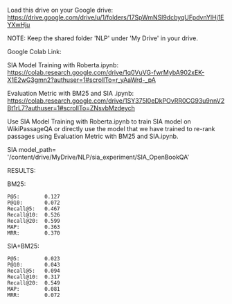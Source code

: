Load this drive on your Google drive:
https://drive.google.com/drive/u/1/folders/17SpWmNSl9dcbyqUFpdvnYlHj1EYXwHju


NOTE: Keep the shared folder 'NLP' under 'My Drive' in your drive.

Google Colab Link:

SIA Model Training with Roberta.ipynb:          https://colab.research.google.com/drive/1q0VuVG-fwrMybA902xEK-X1E2wG3gmn2?authuser=1#scrollTo=r_yAaWrd-_pA

Evaluation Metric with BM25 and SIA .ipynb: https://colab.research.google.com/drive/1SY375l0eDkPOvRR0CG93u9nnV2Bt1rL7?authuser=1#scrollTo=ZNsvbMzdeych


Use SIA Model Training with Roberta.ipynb to train SIA model on WikiPassageQA or directly use the model that we have trained to re-rank passages using Evaluation Metric with BM25 and SIA.ipynb.

SIA model_path= '/content/drive/MyDrive/NLP/sia_experiment/SIA_OpenBookQA'

RESULTS:

  BM25:
  
    P@5:        0.127  
    P@10:       0.072
    Recall@5:   0.467
    Recall@10:  0.526
    Recall@20:  0.599
    MAP:        0.363
    MRR:        0.370
    
  SIA+BM25: 
  
    P@5:        0.023
    P@10:       0.043
    Recall@5:   0.094
    Recall@10:  0.317
    Recall@20:  0.549
    MAP:        0.081
    MRR:        0.072
